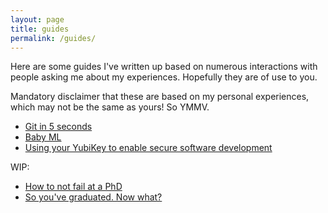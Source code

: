 ```yaml
---
layout: page
title: guides
permalink: /guides/
---
```


Here are some guides I've written up based on numerous interactions with people asking me about my experiences. Hopefully they are of use to you.

Mandatory disclaimer that these are based on my personal experiences, which may not be the same as yours! So YMMV.

* [Git in 5 seconds](/guides/git/)
* [Baby ML](/guides/baby-ml/)
* [Using your YubiKey to enable secure software development](/guides/yubikey/)

WIP:

* [How to not fail at a PhD](/guides/phd/)
* [So you've graduated. Now what?](/guides/newgrad/)
